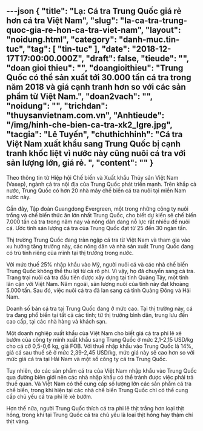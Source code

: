---json
{
    "title": "Lạ: Cá tra Trung Quốc giá rẻ hơn cá tra Việt Nam",
    "slug": "la-ca-tra-trung-quoc-gia-re-hon-ca-tra-viet-nam",
    "layout": "noidung.html",
    "category": "danh-muc.tin-tuc",
    "tag": [
        "tin-tuc"
    ],
    "date": "2018-12-17T17:00:00.000Z",
    "draft": false,
    "tieude": "",
    "doan gioi thieu": "",
    "doangioithieu": "Trung Quốc có thể sản xuất tới 30.000 tấn cá tra trong năm 2018 và giá cạnh tranh hơn so với các sản phẩm từ Việt Nam.",
    "doan2vach": "",
    "noidung": "",
    "trichdan": "thuysanvietnam.com.vn",
    "Anhtieude": "/img/hinh-che-bien-ca-tra-xk2_lgre.jpg",
    "tacgia": "Lê Tuyến",
    "chuthichhinh": "Cá tra Việt Nam xuất khẩu sang Trung Quốc bị cạnh tranh khốc liệt vì nước này cũng nuôi cá tra với sản lượng lớn, giá rẻ. ",
    "__content__": ""
}
---
<p>Theo th&ocirc;ng tin từ Hiệp hội Chế biến v&agrave; Xuất khẩu Thủy sản Việt Nam (Vasep), ng&agrave;nh c&aacute; tra nội địa của Trung Quốc ph&aacute;t triển mạnh. Tr&ecirc;n khắp cả nước, Trung Quốc c&oacute; hơn 20 nh&agrave; m&aacute;y chế biến c&aacute; tra nu&ocirc;i tại miền Nam nước n&agrave;y.</p>

<p>Gần đ&acirc;y, Tập đo&agrave;n Guangdong Evergreen, một trong những c&ocirc;ng ty nu&ocirc;i trồng v&agrave; chế biến thức ăn lớn nhất Trung Quốc, cho biết dự kiến sẽ chế biến 7.000 tấn c&aacute; tra trong năm nay v&agrave; n&ocirc;ng d&acirc;n đang nỗ lực rất nhiều để nu&ocirc;i c&aacute;. Ước t&iacute;nh sản lượng c&aacute; tra của Trung Quốc đạt từ 25 đến 30 ng&agrave;n tấn.</p>

<p>Thị trường Trung Quốc đang tr&agrave;n ngập c&aacute; tra từ Việt Nam v&agrave; tham gia v&agrave;o xu hướng tăng trưởng n&agrave;y, c&aacute;c n&ocirc;ng d&acirc;n v&agrave; nh&agrave; sản xuất Trung Quốc đang c&oacute; tr&ugrave; t&iacute;nh ri&ecirc;ng của m&igrave;nh tại thị trường trong nước.</p>

<p>Với mức thuế 25% nhập khẩu v&agrave;o Mỹ, người nu&ocirc;i c&aacute; v&agrave; c&aacute;c nh&agrave; chế biến Trung Quốc kh&ocirc;ng thể thu lợi từ c&aacute; r&ocirc; phi. V&igrave; vậy, họ đ&atilde; chuyển sang c&aacute; tra. Trang trại nu&ocirc;i c&aacute; tra đầu ti&ecirc;n được x&acirc;y dựng tại tỉnh Quảng T&acirc;y, một tỉnh l&acirc;n cận với Việt Nam. Năm ngo&aacute;i, sản lượng nu&ocirc;i của tỉnh n&agrave;y đạt khoảng 5.000 tấn. Sau đ&oacute;, việc nu&ocirc;i c&aacute; tra đ&atilde; lan sang cả tỉnh Quảng Đ&ocirc;ng v&agrave; Hải Nam.</p>

<p>Doanh số b&aacute;n c&aacute; tra tại Trung Quốc đang ở mức cao. Tại thị trường n&agrave;y, c&aacute; tra đang phổ biến tại tất cả c&aacute;c tỉnh; từ thị trường b&igrave;nh d&acirc;n, trung lưu đến cao cấp, tại c&aacute;c nh&agrave; h&agrave;ng v&agrave; kh&aacute;ch sạn.</p>

<p>Một doanh nghiệp xuất khẩu của Việt Nam cho biết gi&aacute; c&aacute; tra phi l&ecirc; xẻ bướm của c&ocirc;ng ty m&igrave;nh xuất khẩu sang Trung Quốc ở mức 2,1-2,15 USD/kg cho c&aacute; cỡ 0,5-0,6 kg, gi&aacute; FOB. Với thuế nhập khẩu v&agrave;o Trung Quốc l&agrave; 14%, gi&aacute; c&aacute; sau thuế sẽ ở mức 2,39-2,45 USD/kg, mức gi&aacute; n&agrave;y sẽ cao hơn so với mức gi&aacute; c&aacute; tra tại Hải Nam v&agrave; một số c&ocirc;ng ty&nbsp;c&aacute; tra Trung Quốc.</p>

<p>Tuy nhi&ecirc;n, do c&aacute;c sản phẩm c&aacute; tra của Việt Nam nhập khẩu v&agrave;o Trung Quốc qua đường bi&ecirc;n giới n&ecirc;n c&aacute;c nh&agrave; nhập khẩu c&oacute; thể tr&aacute;nh được việc phải trả thuế quan. V&agrave; Việt Nam c&oacute; thể cung cấp số lượng lớn c&aacute;c sản phẩm c&aacute; tra chế biến, trong khi hiện tại c&aacute;c nh&agrave; chế biến Trung Quốc chỉ c&oacute; thể cung cấp chủ yếu c&aacute; tra phi l&ecirc; xẻ bướm.</p>

<p>Hơn thế nữa, người Trung Quốc th&iacute;ch c&aacute; tra phi l&ecirc; thịt trắng hơn loại thịt hồng, trong khi tại Trung Quốc c&aacute; tra chủ yếu l&agrave; loại thịt hồng hay thậm ch&iacute; thịt v&agrave;ng.</p>
